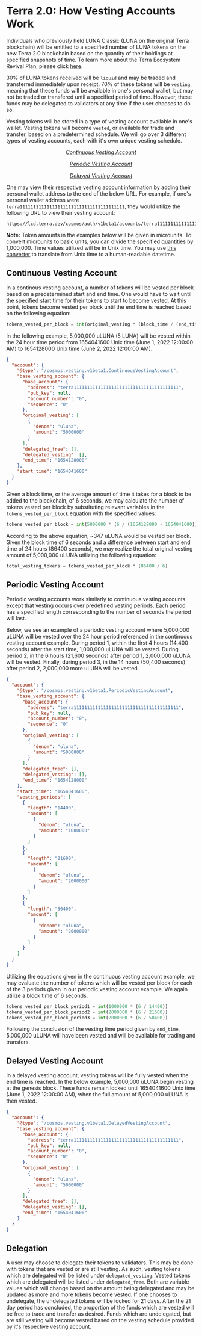 # Terra 2.0: How Vesting Accounts Work

Individuals who previously held LUNA Classic (LUNA on the original Terra blockchain) will be entitled to a specified number of LUNA tokens on the new Terra 2.0 blockchain based on the quantity of their holdings at specified snapshots of time. To learn more about the Terra Ecosystem Revival Plan, please click [here](https://agora.terra.money/t/terra-ecosystem-revival-plan-2-passed-gov/18498).

30% of LUNA tokens received will be `liquid` and may be traded and transferred immediately upon receipt. 70% of these tokens will be `vesting`, meaning that these funds will be available in one's personal wallet, but may not be traded or transfered until a specified period of time. However, these funds may be delegated to validators at any time if the user chooses to do so.

Vesting tokens will be stored in a type of vesting account available in one's wallet. Vesting tokens will become `vested`, or available for trade and transfer, based on a predetermined schedule. We will go over 3 different types of vesting accounts, each with it's own unique vesting schedule.

<div align="center">

[_Continuous Vesting Account_](#continuous-vesting-account)

[_Periodic Vesting Account_](#periodic-vesting-account)

[_Delayed Vesting Account_](#delayed-vesting-account)

</div>

One may view their respective vesting account information by adding their personal wallet address to the end of the below URL. For example, if one's personal wallet address were `terra111111111111111111111111111111111111111`, they would utilize the following URL to view their vesting account:

```
https://lcd.terra.dev/cosmos/auth/v1beta1/accounts/terra111111111111111111111111111111111111111
```

**Note:** Token amounts in the examples below will be given in microunits. To convert microunits to basic units, you can divide the specified quantities by 1,000,000. Time values utilized will be in Unix time. You may use [this converter](https://www.epochconverter.com/) to translate from Unix time to a human-readable datetime.

## Continuous Vesting Account

In a continous vesting account, a number of tokens will be vested per block based on a predetermined start and end time. One would have to wait until the specified start time for their tokens to start to become vested. At this point, tokens become vested per block until the end time is reached based on the following equation:

```python
tokens_vested_per_block = int(original_vesting * (block_time / (end_time - start_time)))
```

In the following example, 5,000,000 uLUNA (5 LUNA) will be vested within the 24 hour time period from 1654041600 Unix time (June 1, 2022 12:00:00 AM) to 1654128000 Unix time (June 2, 2022 12:00:00 AM).

```json
{
  "account": {
    "@type": "/cosmos.vesting.v1beta1.ContinuousVestingAccount",
    "base_vesting_account": {
      "base_account": {
        "address": "terra111111111111111111111111111111111111111",
        "pub_key": null,
        "account_number": "0",
        "sequence": "0"
      },
      "original_vesting": [
        {
          "denom": "uluna",
          "amount": "5000000"
        }
      ],
      "delegated_free": [],
      "delegated_vesting": [],
      "end_time": "1654128000"
    },
    "start_time": "1654041600"
  }
}
```

Given a block time, or the average amount of time it takes for a block to be added to the blockchain, of 6 seconds, we may calculate the number of tokens vested per block by substituting relevant variables in the `tokens_vested_per_block` equation with the specified values:

```python
tokens_vested_per_block = int(5000000 * (6 / (1654128000 - 1654041600)))
```

According to the above equation, ~347 uLUNA would be vested per block. Given the block time of 6 seconds and a difference between start and end time of 24 hours (86400 seconds), we may realize the total original vesting amount of 5,000,000 uLUNA utilizing the following equation:

```python
total_vesting_tokens = tokens_vested_per_block * (86400 / 6)
```

## Periodic Vesting Account

Periodic vesting accounts work similarly to continuous vesting accounts except that vesting occurs over predefined vesting periods. Each period has a specified length corresponding to the number of seconds the period will last.

Below, we see an example of a periodic vesting account where 5,000,000 uLUNA will be vested over the 24 hour period referenced in the continuous vesting account example. During period 1, within the first 4 hours (14,400 seconds) after the start time, 1,000,000 uLUNA will be vested. During period 2, in the 6 hours (21,600 seconds) after period 1, 2,000,000 uLUNA will be vested. Finally, during period 3, in the 14 hours (50,400 seconds) after period 2, 2,000,000 more uLUNA will be vested.

```json
{
  "account": {
    "@type": "/cosmos.vesting.v1beta1.PeriodicVestingAccount",
    "base_vesting_account": {
      "base_account": {
        "address": "terra111111111111111111111111111111111111111",
        "pub_key": null,
        "account_number": "0",
        "sequence": "0"
      },
      "original_vesting": [
        {
          "denom": "uluna",
          "amount": "5000000"
        }
      ],
      "delegated_free": [],
      "delegated_vesting": [],
      "end_time": "1654128000"
    },
    "start_time": "1654041600",
    "vesting_periods": [
      {
        "length": "14400",
        "amount": [
          {
            "denom": "uluna",
            "amount": "1000000"
          }
        ]
      },
      {
        "length": "21600",
        "amount": [
          {
            "denom": "uluna",
            "amount": "2000000"
          }
        ]
      },
      {
        "length": "50400",
        "amount": [
          {
            "denom": "uluna",
            "amount": "2000000"
          }
        ]
      }
    ]
  }
}
```

Utilizing the equations given in the continuous vesting account example, we may evaluate the number of tokens which will be vested per block for each of the 3 periods given in our periodic vesting account example. We again utilize a block time of 6 seconds.

```python
tokens_vested_per_block_period1 = int(1000000 * (6 / 14400))
tokens_vested_per_block_period2 = int(2000000 * (6 / 21600))
tokens_vested_per_block_period3 = int(2000000 * (6 / 50400))
```

Following the conclusion of the vesting time period given by `end_time`, 5,000,000 uLUNA will have been vested and will be available for trading and transfers.

## Delayed Vesting Account

In a delayed vesting account, vesting tokens will be fully vested when the end time is reached. In the below example, 5,000,000 uLUNA begin vesting at the genesis block. These funds remain locked until 1654041600 Unix time (June 1, 2022 12:00:00 AM), when the full amount of 5,000,000 uLUNA is then vested.

```json
{
  "account": {
    "@type": "/cosmos.vesting.v1beta1.DelayedVestingAccount",
    "base_vesting_account": {
      "base_account": {
        "address": "terra111111111111111111111111111111111111111",
        "pub_key": null,
        "account_number": "0",
        "sequence": "0"
      },
      "original_vesting": [
        {
          "denom": "uluna",
          "amount": "5000000"
        }
      ],
      "delegated_free": [],
      "delegated_vesting": [],
      "end_time": "1654041600"
    }
  }
}
```

## Delegation

A user may choose to delegate their tokens to validators. This may be done with tokens that are vested or are still vesting. As such, vesting tokens which are delegated will be listed under `delegated_vesting`. Vested tokens which are delegated will be listed under `delegated_free`. Both are variable values which will change based on the amount being delegated and may be updated as more and more tokens become vested. If one chooses to undelegate, the undelegated tokens will be locked for 21 days. After the 21 day period has concluded, the proportion of the funds which are vested will be free to trade and transfer as desired. Funds which are undelegated, but are still vesting will become vested based on the vesting schedule provided by it's respective vesting account.
